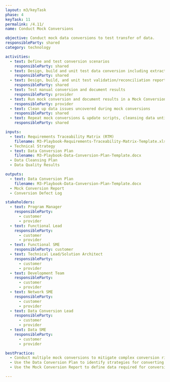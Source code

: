 ```yaml
---
layout: m3/keyTask
phase: 4
keyTask: 11
permalink: /4.11/
name: Conduct Mock Conversions

objective: Conduct mock data conversions to test transfer of data.
responsibleParty: shared
category: technology

activities:
  - text: Define and test conversion scenarios
    responsibleParty: shared
  - text: Design, build and unit test data conversion including extracting, transforming, and loading procedures
    responsibleParty: shared
  - text: Design, build, and unit test validation/reconciliation reports
    responsibleParty: shared
  - text: Test manual conversion and document results
    responsibleParty: provider
  - text: Run mock conversion and document results in a Mock Conversion Report
    responsibleParty: provider
  - text: Clean up data issues uncovered during mock conversions
    responsibleParty: shared
  - text: Repeat mock conversions & update scripts, cleansing data until program team satisfied with data accuracy
    responsibleParty: shared

inputs:
  - text: Requirements Traceability Matrix (RTM)
    filename: M3-Playbook-Requirements-Traceability-Matrix-Template.xlsx
  - Technical Strategy
  - text: Data Conversion Plan
    filename: M3-Playbook-Data-Conversion-Plan-Template.docx
  - Data Cleansing Plan
  - Data Quality Results

outputs:
  - text: Data Conversion Plan
    filename: M3-Playbook-Data-Conversion-Plan-Template.docx
  - Mock Conversion Report
  - Conversion Defect Log

stakeholders:
  - text: Program Manager
    responsibleParty:
      - customer
      - provider
  - text: Functional Lead
    responsibleParty:
      - customer
      - provider
  - text: Functional SME
    responsibleParty: customer
  - text: Technical Lead/Solution Architect
    responsibleParty:
      - customer
      - provider
  - text: Development Team
    responsibleParty:
      - customer
      - provider
  - text: Network SME
    responsibleParty:
      - customer
      - provider
  - text: Data Conversion Lead
    responsibleParty:
      - customer
      - provider
  - text: Data SME
    responsibleParty:
      - customer
      - provider

bestPractice:
  - Conduct multiple mock conversions to mitigate complex conversion risks and include enough time in the IMS to correct anomalies and update conversion programs
  - Use the Data Conversion Plan to identify strategies for converting data from an existing system to a new system environment. Define system structure, hardware and software conversion steps, and type of conversion effort. Identify available data, its preparation requirements for conversion, and necessary updates to available interfaces. Establish data quality assurance controls for before and after data conversion, and define tasks, procedures, and necessary support for carrying out conversion efforts
  - Use the Mock Conversion Report to define data required for conversion, understand the percent of data successfully converted, and develop a data conversion issue list to track resolved and outstanding items. Evaluate data conversion against success criteria to determine readiness for cutover and develop history of prior data conversion runs

---
```

